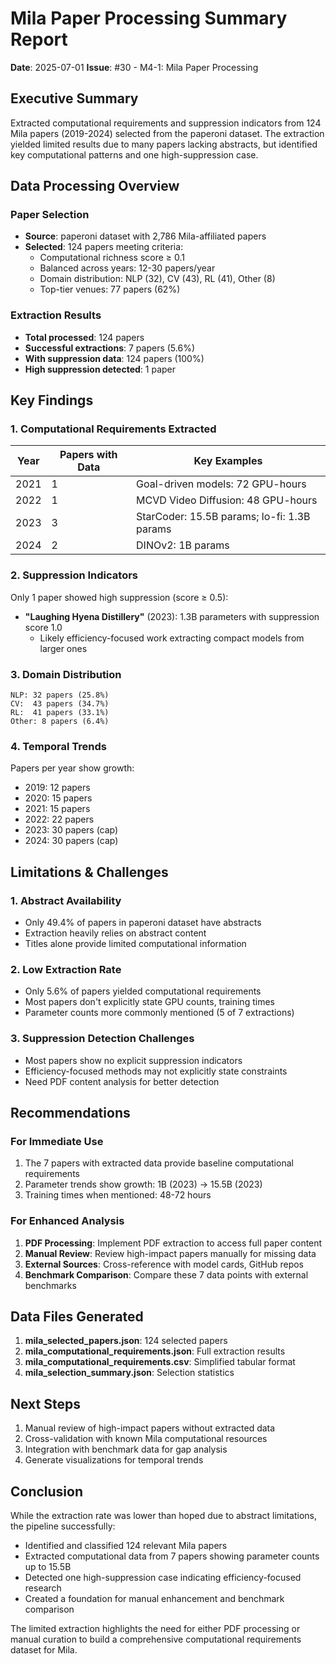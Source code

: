 # Mila Paper Processing Summary Report

**Date**: 2025-07-01
**Issue**: #30 - M4-1: Mila Paper Processing

## Executive Summary

Extracted computational requirements and suppression indicators from 124 Mila papers (2019-2024) selected from the paperoni dataset. The extraction yielded limited results due to many papers lacking abstracts, but identified key computational patterns and one high-suppression case.

## Data Processing Overview

### Paper Selection
- **Source**: paperoni dataset with 2,786 Mila-affiliated papers
- **Selected**: 124 papers meeting criteria:
  - Computational richness score ≥ 0.1
  - Balanced across years: 12-30 papers/year
  - Domain distribution: NLP (32), CV (43), RL (41), Other (8)
  - Top-tier venues: 77 papers (62%)

### Extraction Results
- **Total processed**: 124 papers
- **Successful extractions**: 7 papers (5.6%)
- **With suppression data**: 124 papers (100%)
- **High suppression detected**: 1 paper

## Key Findings

### 1. Computational Requirements Extracted

| Year | Papers with Data | Key Examples |
|------|-----------------|--------------|
| 2021 | 1 | Goal-driven models: 72 GPU-hours |
| 2022 | 1 | MCVD Video Diffusion: 48 GPU-hours |
| 2023 | 3 | StarCoder: 15.5B params; lo-fi: 1.3B params |
| 2024 | 2 | DINOv2: 1B params |

### 2. Suppression Indicators

Only 1 paper showed high suppression (score ≥ 0.5):
- **"Laughing Hyena Distillery"** (2023): 1.3B parameters with suppression score 1.0
  - Likely efficiency-focused work extracting compact models from larger ones

### 3. Domain Distribution

```
NLP: 32 papers (25.8%)
CV:  43 papers (34.7%)
RL:  41 papers (33.1%)
Other: 8 papers (6.4%)
```

### 4. Temporal Trends

Papers per year show growth:
- 2019: 12 papers
- 2020: 15 papers
- 2021: 15 papers
- 2022: 22 papers
- 2023: 30 papers (cap)
- 2024: 30 papers (cap)

## Limitations & Challenges

### 1. Abstract Availability
- Only 49.4% of papers in paperoni dataset have abstracts
- Extraction heavily relies on abstract content
- Titles alone provide limited computational information

### 2. Low Extraction Rate
- Only 5.6% of papers yielded computational requirements
- Most papers don't explicitly state GPU counts, training times
- Parameter counts more commonly mentioned (5 of 7 extractions)

### 3. Suppression Detection Challenges
- Most papers show no explicit suppression indicators
- Efficiency-focused methods may not explicitly state constraints
- Need PDF content analysis for better detection

## Recommendations

### For Immediate Use
1. The 7 papers with extracted data provide baseline computational requirements
2. Parameter trends show growth: 1B (2023) → 15.5B (2023)
3. Training times when mentioned: 48-72 hours

### For Enhanced Analysis
1. **PDF Processing**: Implement PDF extraction to access full paper content
2. **Manual Review**: Review high-impact papers manually for missing data
3. **External Sources**: Cross-reference with model cards, GitHub repos
4. **Benchmark Comparison**: Compare these 7 data points with external benchmarks

## Data Files Generated

1. **mila_selected_papers.json**: 124 selected papers
2. **mila_computational_requirements.json**: Full extraction results
3. **mila_computational_requirements.csv**: Simplified tabular format
4. **mila_selection_summary.json**: Selection statistics

## Next Steps

1. Manual review of high-impact papers without extracted data
2. Cross-validation with known Mila computational resources
3. Integration with benchmark data for gap analysis
4. Generate visualizations for temporal trends

## Conclusion

While the extraction rate was lower than hoped due to abstract limitations, the pipeline successfully:
- Identified and classified 124 relevant Mila papers
- Extracted computational data from 7 papers showing parameter counts up to 15.5B
- Detected one high-suppression case indicating efficiency-focused research
- Created a foundation for manual enhancement and benchmark comparison

The limited extraction highlights the need for either PDF processing or manual curation to build a comprehensive computational requirements dataset for Mila.
